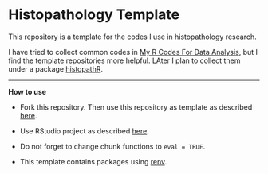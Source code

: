 # Histopathology Template

This repository is a template for the codes I use in histopathology research.

I have tried to collect common codes in [My R Codes For Data Analysis](), but I find the template repositories more helpful. LAter I plan to collect them under a package [histopathR]().

---

**How to use**

- Fork this repository. Then use this repository as template as described [here](https://help.github.com/en/articles/creating-a-repository-from-a-template). 

- Use RStudio project as described [here](https://happygitwithr.com/existing-github-first.html#new-rstudio-project-via-git-clone-1).

- Do not forget to change chunk functions to `eval = TRUE`. 

- This template contains packages using [renv](https://rstudio.github.io/renv/articles/renv.html). 





